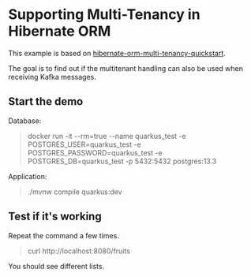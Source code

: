 # Supporting Multi-Tenancy in Hibernate ORM

This example is based on [hibernate-orm-multi-tenancy-quickstart](https://github.com/quarkusio/quarkus-quickstarts/tree/main/hibernate-orm-multi-tenancy-quickstart).

The goal is to find out if the multitenant handling can also be used when receiving Kafka messages.

## Start the demo
Database:
> docker run -it --rm=true --name quarkus_test -e POSTGRES_USER=quarkus_test -e POSTGRES_PASSWORD=quarkus_test -e POSTGRES_DB=quarkus_test -p 5432:5432 postgres:13.3

Application:
> ./mvnw compile quarkus:dev

## Test if it's working
Repeat the command a few times.
> curl http://localhost:8080/fruits

You should see different lists.
